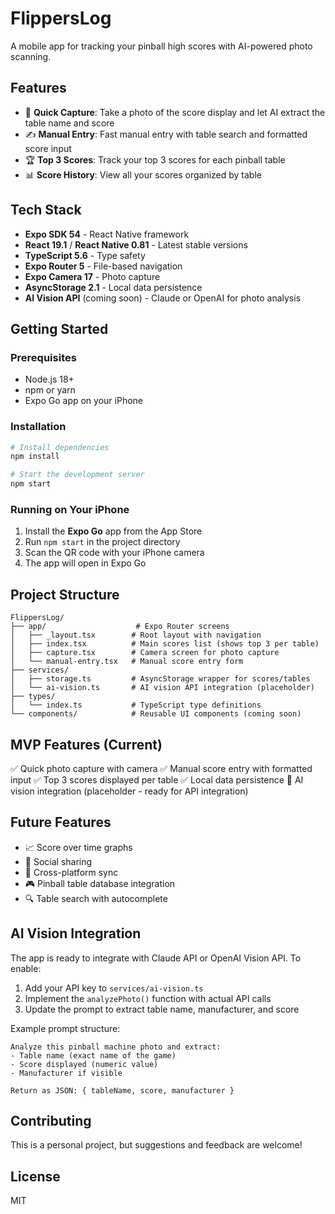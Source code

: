 # FlippersLog

A mobile app for tracking your pinball high scores with AI-powered photo scanning.

## Features

- 📸 **Quick Capture**: Take a photo of the score display and let AI extract the table name and score
- ✍️ **Manual Entry**: Fast manual entry with table search and formatted score input
- 🏆 **Top 3 Scores**: Track your top 3 scores for each pinball table
- 📊 **Score History**: View all your scores organized by table

## Tech Stack

- **Expo SDK 54** - React Native framework
- **React 19.1** / **React Native 0.81** - Latest stable versions
- **TypeScript 5.6** - Type safety
- **Expo Router 5** - File-based navigation
- **Expo Camera 17** - Photo capture
- **AsyncStorage 2.1** - Local data persistence
- **AI Vision API** (coming soon) - Claude or OpenAI for photo analysis

## Getting Started

### Prerequisites

- Node.js 18+
- npm or yarn
- Expo Go app on your iPhone

### Installation

```bash
# Install dependencies
npm install

# Start the development server
npm start
```

### Running on Your iPhone

1. Install the **Expo Go** app from the App Store
2. Run `npm start` in the project directory
3. Scan the QR code with your iPhone camera
4. The app will open in Expo Go

## Project Structure

```
FlippersLog/
├── app/                    # Expo Router screens
│   ├── _layout.tsx        # Root layout with navigation
│   ├── index.tsx          # Main scores list (shows top 3 per table)
│   ├── capture.tsx        # Camera screen for photo capture
│   └── manual-entry.tsx   # Manual score entry form
├── services/
│   ├── storage.ts         # AsyncStorage wrapper for scores/tables
│   └── ai-vision.ts       # AI vision API integration (placeholder)
├── types/
│   └── index.ts           # TypeScript type definitions
└── components/            # Reusable UI components (coming soon)
```

## MVP Features (Current)

✅ Quick photo capture with camera
✅ Manual score entry with formatted input
✅ Top 3 scores displayed per table
✅ Local data persistence
🚧 AI vision integration (placeholder - ready for API integration)

## Future Features

- 📈 Score over time graphs
- 🤝 Social sharing
- 🔄 Cross-platform sync
- 🎮 Pinball table database integration
- 🔍 Table search with autocomplete

## AI Vision Integration

The app is ready to integrate with Claude API or OpenAI Vision API. To enable:

1. Add your API key to `services/ai-vision.ts`
2. Implement the `analyzePhoto()` function with actual API calls
3. Update the prompt to extract table name, manufacturer, and score

Example prompt structure:
```
Analyze this pinball machine photo and extract:
- Table name (exact name of the game)
- Score displayed (numeric value)
- Manufacturer if visible

Return as JSON: { tableName, score, manufacturer }
```

## Contributing

This is a personal project, but suggestions and feedback are welcome!

## License

MIT
